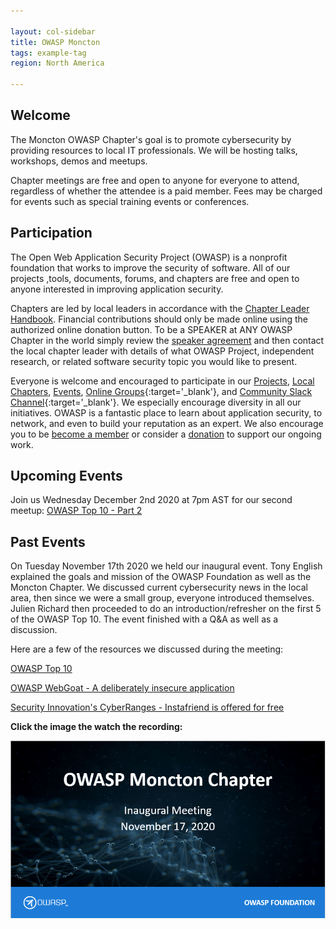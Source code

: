 ```yaml
---

layout: col-sidebar
title: OWASP Moncton
tags: example-tag
region: North America

---
```


## Welcome
The Moncton OWASP Chapter's goal is to promote cybersecurity by providing resources to local IT professionals. We will be hosting talks, workshops, demos and meetups.

Chapter meetings are free and open to anyone for everyone to attend, regardless of whether the attendee is a paid member. Fees may be charged for events such as special training events or conferences.

## Participation
The Open Web Application Security Project (OWASP) is a nonprofit foundation that works to improve the security of software. All of our projects ,tools, documents, forums, and chapters are free and open to anyone interested in improving application security. 

Chapters are led by local leaders in accordance with the [Chapter Leader Handbook](/www-policy/rules-of-procedure/chapter-handbook). Financial contributions should only be made online using the authorized online donation button. To be a SPEAKER at ANY OWASP Chapter in the world simply review the [speaker agreement](/www-policy/speaker-agreement) and then contact the local chapter leader with details of what OWASP Project, independent research, or related software security topic you would like to present.

Everyone is welcome and encouraged to participate in our [Projects](/projects), [Local Chapters](/chapters), [Events](/events), [Online Groups](https://groups.google.com/a/owasp.com/){:target='_blank'}, and [Community Slack Channel](https://owasp.slack.com/){:target='_blank'}. We especially encourage diversity in all our initiatives. OWASP is a fantastic place to learn about application security, to network, and even to build your reputation as an expert. We also encourage you to be [become a member](/membership) or consider a [donation](/donate) to support our ongoing work.

## Upcoming Events
Join us Wednesday December 2nd 2020 at 7pm AST for our second meetup: [OWASP Top 10 - Part 2](https://www.meetup.com/moncton-owasp-meetup-group/events/274731963/)

## Past Events

On Tuesday November 17th 2020 we held our inaugural event. Tony English explained the goals and mission of the OWASP Foundation as well as the Moncton Chapter. We discussed current cybersecurity news in the local area, then since we were a small group, everyone introduced themselves. Julien Richard then proceeded to do an introduction/refresher on the first 5 of the OWASP Top 10. The event finished with a Q&A as well as a discussion.

Here are a few of the resources we discussed during the meeting:

[OWASP Top 10](https://owasp.org/www-project-top-ten/)

[OWASP WebGoat - A deliberately insecure application](https://owasp.org/www-project-webgoat/)

[Security Innovation's CyberRanges - Instafriend is offered for free](https://community.securityinnovation.com/)


**Click the image the watch the recording:**

[![OWASP Moncton Chapter Inaugural Event Recording](/assets/images/Inaugural.png)](https://player.vimeo.com/video/480764734)
